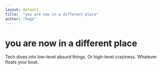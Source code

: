 ```yaml
---
layout: default
title:  "you are now in a different place"
author: "hugo"
---
```


# you are now in a different place

Tech dives into low-level absurd things. Or high-level craziness. Whatever floats your boat.
